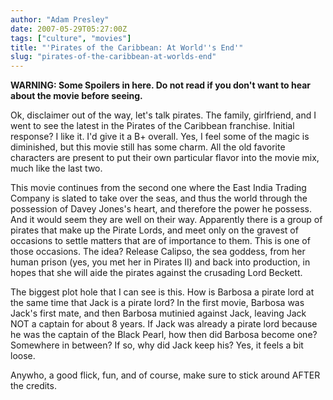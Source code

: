 ```yaml
---
author: "Adam Presley"
date: 2007-05-29T05:27:00Z
tags: ["culture", "movies"]
title: "'Pirates of the Caribbean: At World''s End'"
slug: "pirates-of-the-caribbean-at-worlds-end"
---
```


**WARNING: Some Spoilers in here. Do not read if you don't want to hear
about the movie before seeing.**

Ok, disclaimer out of the way, let's talk pirates. The family,
girlfriend, and I went to see the latest in the Pirates of the Caribbean
franchise. Initial response? I like it. I'd give it a B+ overall. Yes, I
feel some of the magic is diminished, but this movie still has some
charm. All the old favorite characters are present to put their own
particular flavor into the movie mix, much like the last two.

This movie continues from the second one where the East India Trading
Company is slated to take over the seas, and thus the world through the
possession of Davey Jones's heart, and therefore the power he possess.
And it would seem they are well on their way. Apparently there is a
group of pirates that make up the Pirate Lords, and meet only on the
gravest of occasions to settle matters that are of importance to them.
This is one of those occasions. The idea? Release Calipso, the sea
goddess, from her human prison (yes, you met her in Pirates II) and back
into production, in hopes that she will aide the pirates against the
crusading Lord Beckett.

The biggest plot hole that I can see is this. How is Barbosa a pirate
lord at the same time that Jack is a pirate lord? In the first movie,
Barbosa was Jack's first mate, and then Barbosa mutinied against Jack,
leaving Jack NOT a captain for about 8 years. If Jack was already a
pirate lord because he was the captain of the Black Pearl, how then did
Barbosa become one? Somewhere in between? If so, why did Jack keep his?
Yes, it feels a bit loose.

Anywho, a good flick, fun, and of course, make sure to stick around
AFTER the credits.
